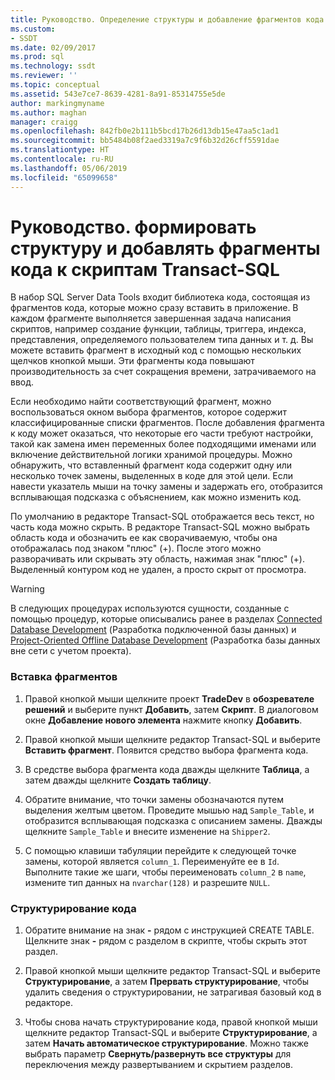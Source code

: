 ```yaml
---
title: Руководство. Определение структуры и добавление фрагментов кода к скриптам Transact-SQL | Документация Майкрософт
ms.custom:
- SSDT
ms.date: 02/09/2017
ms.prod: sql
ms.technology: ssdt
ms.reviewer: ''
ms.topic: conceptual
ms.assetid: 543e7ce7-8639-4281-8a91-85314755e5de
author: markingmyname
ms.author: maghan
manager: craigg
ms.openlocfilehash: 842fb0e2b111b5bcd17b26d13db15e47aa5c1ad1
ms.sourcegitcommit: bb5484b08f2aed3319a7c9f6b32d26cff5591dae
ms.translationtype: HT
ms.contentlocale: ru-RU
ms.lasthandoff: 05/06/2019
ms.locfileid: "65099658"
---
```

# <a name="how-to-outline-and-add-snippets-to-transact-sql-script"></a>Руководство. формировать структуру и добавлять фрагменты кода к скриптам Transact-SQL
В набор SQL Server Data Tools входит библиотека кода, состоящая из фрагментов кода, которые можно сразу вставить в приложение. В каждом фрагменте выполняется завершенная задача написания скриптов, например создание функции, таблицы, триггера, индекса, представления, определяемого пользователем типа данных и т. д. Вы можете вставить фрагмент в исходный код с помощью нескольких щелчков кнопкой мыши. Эти фрагменты кода повышают производительность за счет сокращения времени, затрачиваемого на ввод.  
  
Если необходимо найти соответствующий фрагмент, можно воспользоваться окном выбора фрагментов, которое содержит классифицированные списки фрагментов. После добавления фрагмента к коду может оказаться, что некоторые его части требуют настройки, такой как замена имен переменных более подходящими именами или включение действительной логики хранимой процедуры. Можно обнаружить, что вставленный фрагмент кода содержит одну или несколько точек замены, выделенных в коде для этой цели. Если навести указатель мыши на точку замены и задержать его, отобразится всплывающая подсказка с объяснением, как можно изменить код.  
  
По умолчанию в редакторе Transact\-SQL отображается весь текст, но часть кода можно скрыть. В редакторе Transact\-SQL можно выбрать область кода и обозначить ее как сворачиваемую, чтобы она отображалась под знаком "плюс" (+). После этого можно разворачивать или скрывать эту область, нажимая знак "плюс" (+). Выделенный контуром код не удален, а просто скрыт от просмотра.  
  
> [!WARNING]  
> В следующих процедурах используются сущности, созданные с помощью процедур, которые описывались ранее в разделах [Connected Database Development](../ssdt/connected-database-development.md) (Разработка подключенной базы данных) и [Project-Oriented Offline Database Development](../ssdt/project-oriented-offline-database-development.md) (Разработка базы данных вне сети с учетом проекта).  
  
### <a name="to-insert-snippets"></a>Вставка фрагментов  
  
1.  Правой кнопкой мыши щелкните проект **TradeDev** в **обозревателе решений** и выберите пункт **Добавить**, затем **Скрипт**. В диалоговом окне **Добавление нового элемента** нажмите кнопку **Добавить**.  
  
2.  Правой кнопкой мыши щелкните редактор Transact\-SQL и выберите **Вставить фрагмент**. Появится средство выбора фрагмента кода.  
  
3.  В средстве выбора фрагмента кода дважды щелкните **Таблица**, а затем дважды щелкните **Создать таблицу**.  
  
4.  Обратите внимание, что точки замены обозначаются путем выделения желтым цветом. Проведите мышью над `Sample_Table`, и отобразится всплывающая подсказка с описанием замены. Дважды щелкните `Sample_Table` и внесите изменение на `Shipper2`.  
  
5.  С помощью клавиши табуляции перейдите к следующей точке замены, которой является `column_1`. Переименуйте ее в `Id`. Выполните такие же шаги, чтобы переименовать `column_2` в `name`, измените тип данных на `nvarchar(128)` и разрешите `NULL`.  
  
### <a name="to-outline-code"></a>Структурирование кода  
  
1.  Обратите внимание на знак **-** рядом с инструкцией CREATE TABLE. Щелкните знак **-** рядом с разделом в скрипте, чтобы скрыть этот раздел.  
  
2.  Правой кнопкой мыши щелкните редактор Transact\-SQL и выберите **Структурирование**, а затем **Прервать структурирование**, чтобы удалить сведения о структурировании, не затрагивая базовый код в редакторе.  
  
3.  Чтобы снова начать структурирование кода, правой кнопкой мыши щелкните редактор Transact\-SQL и выберите **Структурирование**, а затем **Начать автоматическое структурирование**. Можно также выбрать параметр **Свернуть/развернуть все структуры** для переключения между развертыванием и скрытием разделов.  
  
